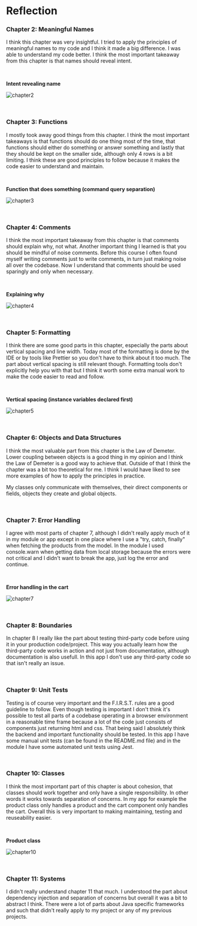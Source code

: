 # Reflection

### Chapter 2: Meaningful Names

I think this chapter was very insightful. I tried to apply the principles of meaningful names to my code and I think it made a big difference. I was able to understand my code better. I think the most important takeaway from this chapter is that names should reveal intent.

<br>

**Intent revealing name**

![chapter2](/img/image.png)

<br>

### Chapter 3: Functions

I mostly took away good things from this chapter. I think the most important takeaways is that functions should do one thing most of the time, that functions should either do something or answer something and lastly that they should be kept on the smaller side, although only 4 rows is a bit limiting. I think these are good principles to follow because it makes the code easier to understand and maintain.

<br>

**Function that does something (command query separation)**

![chapter3](/img/image-1.png)

<br>

### Chapter 4: Comments

I think the most important takeaway from this chapter is that comments should explain why, not what. Another important thing I learned is that you should be mindful of noise comments. Before this course I often found myself writing comments just to write comments, in turn just making noise all over the codebase. Now I understand that comments should be used sparingly and only when necessary.

<br>

**Explaining why**

![chapter4](/img/image-2.png)

<br>

### Chapter 5: Formatting

I think there are some good parts in this chapter, especially the parts about vertical spacing and line width. Today most of the formatting is done by the IDE or by tools like Prettier so you don't have to think about it too much. The part about vertical spacing is still relevant though. Formatting tools don't explicitly help you with that but I think it worth some extra manual work to make the code easier to read and follow.

<br>

**Vertical spacing (instance variables declared first)**

![chapter5](/img/image-3.png)

<br>

### Chapter 6: Objects and Data Structures

I think the most valuable part from this chapter is the Law of Demeter. Lower coupling between objects is a good thing in my opinion and I think the Law of Demeter is a good way to achieve that. Outside of that I think the chapter was a bit too theoretical for me. I think I would have liked to see more examples of how to apply the principles in practice.

My classes only communicate with themselves, their direct components or fields, objects they create and global objects.

<br>

### Chapter 7: Error Handling

I agree with most parts of chapter 7, although I didn't really apply much of it in my module or app except in one place where I use a "try, catch, finally" when fetching the products from the model. In the module I used console.warn when getting data from local storage because the errors were not critical and I didn't want to break the app, just log the error and continue.

<br>

**Error handling in the cart**

![chapter7](/img/image-4.png)

<br>

### Chapter 8: Boundaries

In chapter 8 I really like the part about testing third-party code before using it in your production code/project. This way you actually learn how the third-party code works in action and not just from documentation, although documentation is also usefull. In this app I don't use any third-party code so that isn't really an issue.

<br>

### Chapter 9: Unit Tests

Testing is of course very important and the F.I.R.S.T. rules are a good guideline to follow. Even though testing is important I don't think it's possible to test all parts of a codebase operating in a browser environment in a reasonable time frame because a lot of the code just consists of components just returning html and css. That being said I absolutely think the backend and important functionality should be tested. In this app I have some manual unit tests (can be found in the README.md file) and in the module I have some automated unit tests using Jest.

<br>

### Chapter 10: Classes

I think the most important part of this chapter is about cohesion, that classes should work together and only have a single responsibility. In other words it works towards separation of concerns. In my app for example the product class only handles a product and the cart component only handles the cart. Overall this is very important to making maintaining, testing and reuseability easier.

<br>

**Product class**

![chapter10](/img/image-5.png)

<br>

### Chapter 11: Systems

I didn't really understand chapter 11 that much. I understood the part about dependency injection and separation of concerns but overall it was a bit to abstract I think. There were a lot of parts about Java specific frameworks and such that didn't really apply to my project or any of my previous projects.
